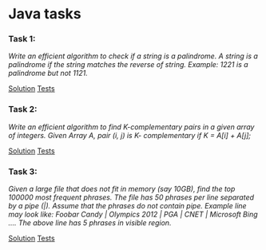 # Java tasks

### Task 1:
*Write an efficient algorithm to check if a string is a palindrome. A string is a
palindrome if the string matches the reverse of string.
Example: 1221 is a palindrome but not 1121.*

[Solution](/java/src/com/los/Palindrome.java)
[Tests](/java/src/com/los/PalindromeTest.java)

### Task 2:
*Write an efficient algorithm to find K-complementary pairs in a given array of
 integers. Given Array A, pair (i, j) is K- complementary if K = A[i] + A[j];*

[Solution](/java/src/com/los/ComplementaryPairs.java)
[Tests](/java/src/com/los/ComplementaryPairsTest.java)

### Task 3:
*Given a large file that does not fit in memory (say 10GB), find the top 100000
 most frequent phrases. The file has 50 phrases per line separated by a pipe (|).
 Assume that the phrases do not contain pipe.
 Example line may look like: Foobar Candy | Olympics 2012 | PGA | CNET |
 Microsoft Bing ….
 The above line has 5 phrases in visible region.*

[Solution](/java//src/com/los/TopPhrases.java)
[Tests](/java/src/com/los/TopPhrasesTest.java)